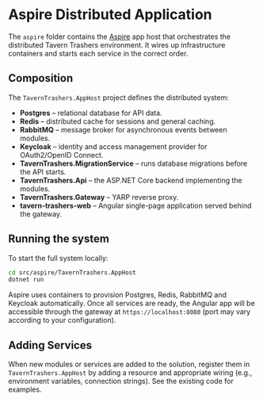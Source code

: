 # Aspire Distributed Application

The `aspire` folder contains the [Aspire](https://learn.microsoft.com/en-us/dotnet/aspire/) app host that orchestrates the distributed Tavern Trashers environment. It wires up infrastructure containers and starts each service in the correct order.

## Composition

The `TavernTrashers.AppHost` project defines the distributed system:

- **Postgres** – relational database for API data.
- **Redis** – distributed cache for sessions and general caching.
- **RabbitMQ** – message broker for asynchronous events between modules.
- **Keycloak** – identity and access management provider for OAuth2/OpenID Connect.
- **TavernTrashers.MigrationService** – runs database migrations before the API starts.
- **TavernTrashers.Api** – the ASP.NET Core backend implementing the modules.
- **TavernTrashers.Gateway** – YARP reverse proxy.
- **tavern-trashers-web** – Angular single-page application served behind the gateway.

## Running the system

To start the full system locally:

```bash
cd src/aspire/TavernTrashers.AppHost
dotnet run
```

Aspire uses containers to provision Postgres, Redis, RabbitMQ and Keycloak automatically. Once all services are ready, the Angular app will be accessible through the gateway at `https://localhost:8080` (port may vary according to your configuration).

## Adding Services

When new modules or services are added to the solution, register them in `TavernTrashers.AppHost` by adding a resource and appropriate wiring (e.g., environment variables, connection strings). See the existing code for examples.
